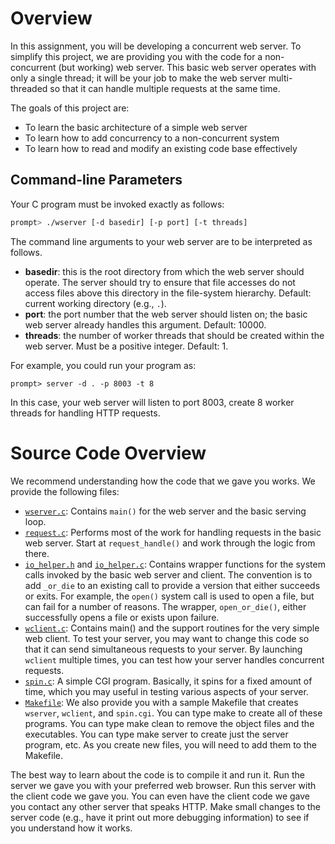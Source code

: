 # Overview

In this assignment, you will be developing a concurrent web server. To
simplify this project, we are providing you with the code for a non-concurrent
(but working) web server. This basic web server operates with only a single
thread; it will be your job to make the web server multi-threaded so that it
can handle multiple requests at the same time.

The goals of this project are:
- To learn the basic architecture of a simple web server
- To learn how to add concurrency to a non-concurrent system
- To learn how to read and modify an existing code base effectively

## Command-line Parameters

Your C program must be invoked exactly as follows:

```sh
prompt> ./wserver [-d basedir] [-p port] [-t threads]
```

The command line arguments to your web server are to be interpreted as
follows.

- **basedir**: this is the root directory from which the web server should
  operate. The server should try to ensure that file accesses do not access
  files above this directory in the file-system hierarchy. Default: current
  working directory (e.g., `.`).
- **port**: the port number that the web server should listen on; the basic web
  server already handles this argument. Default: 10000.
- **threads**: the number of worker threads that should be created within the web
  server. Must be a positive integer. Default: 1.

For example, you could run your program as:
```
prompt> server -d . -p 8003 -t 8
```

In this case, your web server will listen to port 8003, create 8 worker threads for
handling HTTP requests.

# Source Code Overview

We recommend understanding how the code that we gave you works.  We provide
the following files:

- [`wserver.c`](https://github.com/remzi-arpacidusseau/ostep-projects/blob/master/concurrency-webserver/src/wserver.c): Contains `main()` for the web server and the basic serving loop.
- [`request.c`](https://github.com/remzi-arpacidusseau/ostep-projects/blob/master/concurrency-webserver/src/request.c): Performs most of the work for handling requests in the basic
  web server. Start at `request_handle()` and work through the logic from
  there. 
- [`io_helper.h`](https://github.com/remzi-arpacidusseau/ostep-projects/blob/master/concurrency-webserver/src/io_helper.h) and [`io_helper.c`](https://github.com/remzi-arpacidusseau/ostep-projects/blob/master/concurrency-webserver/src/io_helper.c): Contains wrapper functions for the system calls invoked by
  the basic web server and client. The convention is to add `_or_die` to an
  existing call to provide a version that either succeeds or exits. For
  example, the `open()` system call is used to open a file, but can fail for a
  number of reasons. The wrapper, `open_or_die()`, either successfully opens a
  file or exists upon failure. 
- [`wclient.c`](https://github.com/remzi-arpacidusseau/ostep-projects/blob/master/concurrency-webserver/src/wclient.c): Contains main() and the support routines for the very simple
  web client. To test your server, you may want to change this code so that it
  can send simultaneous requests to your server. By launching `wclient`
  multiple times, you can test how your server handles concurrent requests.
- [`spin.c`](https://github.com/remzi-arpacidusseau/ostep-projects/blob/master/concurrency-webserver/src/spin.c): A simple CGI program. Basically, it spins for a fixed amount
  of time, which you may useful in testing various aspects of your server.  
- [`Makefile`](https://github.com/remzi-arpacidusseau/ostep-projects/blob/master/concurrency-webserver/src/Makefile): We also provide you with a sample Makefile that creates
  `wserver`, `wclient`, and `spin.cgi`. You can type make to create all of 
  these programs. You can type make clean to remove the object files and the
  executables. You can type make server to create just the server program,
  etc. As you create new files, you will need to add them to the Makefile.

The best way to learn about the code is to compile it and run it. Run the
server we gave you with your preferred web browser. Run this server with the
client code we gave you. You can even have the client code we gave you contact
any other server that speaks HTTP. Make small changes to the server code
(e.g., have it print out more debugging information) to see if you understand
how it works.


